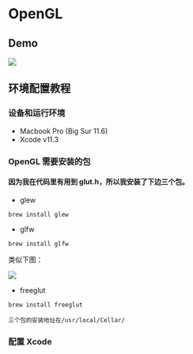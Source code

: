 # OpenGL

## Demo

![](https://github.com/yuanzhou3118/OpenGL-square-and-3D-shape/pics/result.gif)

## 环境配置教程

### 设备和运行环境

- Macbook Pro (Big Sur 11.6)
- Xcode v11.3

### OpenGL 需要安装的包

#### 因为我在代码里有用到 glut.h，所以我安装了下边三个包。

- glew

```
brew install glew
```

- glfw

```
brew install glfw
```

类似下图：

![](https://github.com/yuanzhou3118/OpenGL-square-and-3D-shape/pics/install-glfw.png)

- freeglut

```
brew install freeglut
```

`三个包的安装地址在/usr/local/Cellar/`

### 配置 Xcode
